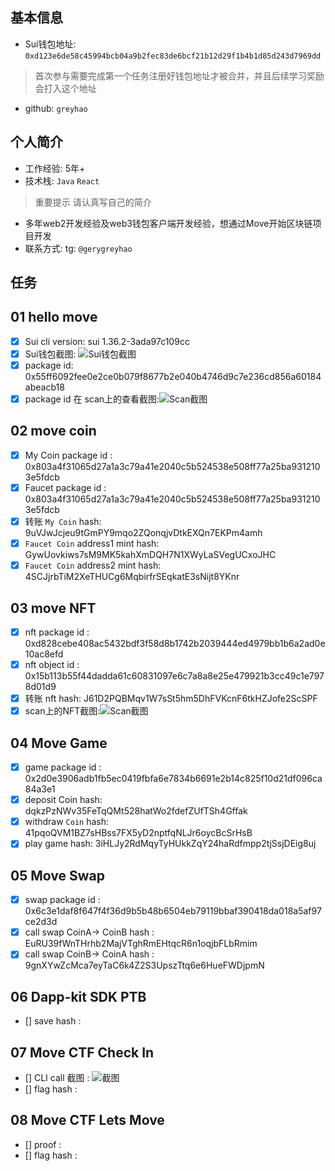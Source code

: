 ## 基本信息
- Sui钱包地址: `0xd123e6de58c45994bcb04a9b2fec83de6bcf21b12d29f1b4b1d85d243d7969dd`
> 首次参与需要完成第一个任务注册好钱包地址才被合并，并且后续学习奖励会打入这个地址
- github: `greyhao`

## 个人简介
- 工作经验: 5年+
- 技术栈: `Java` `React`
> 重要提示 请认真写自己的简介
- 多年web2开发经验及web3钱包客户端开发经验，想通过Move开始区块链项目开发
- 联系方式: tg: `@gerygreyhao`

## 任务

##   01 hello move
- [x] Sui cli version: sui 1.36.2-3ada97c109cc
- [x] Sui钱包截图: ![Sui钱包截图](./images/sui-wallet.png)
- [x] package id: 0x55ff6092fee0e2ce0b079f8677b2e040b4746d9c7e236cd856a60184abeacb18
- [x] package id 在 scan上的查看截图:![Scan截图](./images/package-id.png)

##   02 move coin
- [x] My Coin package id : 0x803a4f31065d27a1a3c79a41e2040c5b524538e508ff77a25ba9312103e5fdcb
- [x] Faucet package id : 0x803a4f31065d27a1a3c79a41e2040c5b524538e508ff77a25ba9312103e5fdcb
- [x] 转账 `My Coin` hash: 9uVJwJcjeu9tGmPY9mqo2ZQonqjvDtkEXQn7EKPm4amh
- [x] `Faucet Coin` address1 mint hash: GywUovkiws7sM9MK5kahXmDQH7N1XWyLaSVegUCxoJHC
- [x] `Faucet Coin` address2 mint hash: 4SCJjrbTiM2XeTHUCg6MqbirfrSEqkatE3sNijt8YKnr

##   03 move NFT
- [x] nft package id : 0xd828cebe408ac5432bdf3f58d8b1742b2039444ed4979bb1b6a2ad0e10ac8efd
- [x] nft object id : 0x15b113b55f44dadda61c60831097e6c7a8a8e25e479921b3cc49c1e7978d01d9
- [x] 转账 nft  hash: J61D2PQBMqv1W7sSt5hm5DhFVKcnF6tkHZJofe2ScSPF
- [x] scan上的NFT截图:![Scan截图](./images/nft.png)

##   04 Move Game
- [x] game package id : 0x2d0e3906adb1fb5ec0419fbfa6e7834b6691e2b14c825f10d21df096ca84a3e1
- [x] deposit Coin hash: dqkzPzNWv35FeTqQMt528hatWo2fdefZUfTSh4Gffak
- [x] withdraw `Coin` hash: 41pqoQVM1BZ7sHBss7FX5yD2nptfqNLJr6oycBcSrHsB
- [x] play game hash: 3iHLJy2RdMqyTyHUkkZqY24haRdfmpp2tjSsjDEig8uj

##   05 Move Swap
- [x] swap package id : 0x6c3e1daf8f647f4f36d9b5b48b6504eb79119bbaf390418da018a5af97ce2d3d
- [x] call swap CoinA-> CoinB  hash : EuRU39fWnTHrhb2MajVTghRmEHtqcR6n1oqjbFLbRmim
- [x] call swap CoinB-> CoinA  hash : 9gnXYwZcMca7eyTaC6k4Z2S3UpszTtq6e6HueFWDjpmN

##   06 Dapp-kit SDK PTB
- [] save hash :

##   07 Move CTF Check In
- [] CLI call 截图 : ![截图](./images/你的图片地址)
- [] flag hash :

##   08 Move CTF Lets Move
- [] proof :
- [] flag hash :
